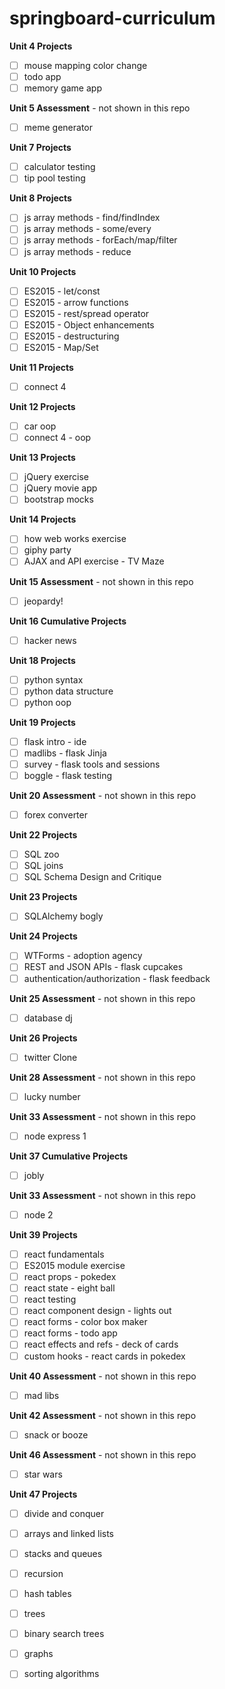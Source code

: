 # springboard-curriculum

**Unit 4 Projects**

- [ ] mouse mapping color change
- [ ] todo app
- [ ] memory game app

**Unit 5 Assessment** - not shown in this repo

- [ ] meme generator

**Unit 7 Projects**

- [ ] calculator testing
- [ ] tip pool testing

**Unit 8 Projects**

- [ ] js array methods - find/findIndex
- [ ] js array methods - some/every
- [ ] js array methods - forEach/map/filter
- [ ] js array methods - reduce

**Unit 10 Projects**

- [ ] ES2015 - let/const
- [ ] ES2015 - arrow functions
- [ ] ES2015 - rest/spread operator
- [ ] ES2015 - Object enhancements
- [ ] ES2015 - destructuring
- [ ] ES2015 - Map/Set

**Unit 11 Projects**

- [ ] connect 4

**Unit 12 Projects**

- [ ] car oop
- [ ] connect 4 - oop

**Unit 13 Projects**

- [ ] jQuery exercise
- [ ] jQuery movie app
- [ ] bootstrap mocks

**Unit 14 Projects**

- [ ] how web works exercise
- [ ] giphy party
- [ ] AJAX and API exercise - TV Maze

**Unit 15 Assessment** - not shown in this repo

- [ ] jeopardy!

**Unit 16 Cumulative Projects**

- [ ] hacker news

**Unit 18 Projects**

- [ ] python syntax
- [ ] python data structure
- [ ] python oop

**Unit 19 Projects**

- [ ] flask intro - ide
- [ ] madlibs - flask Jinja
- [ ] survey - flask tools and sessions
- [ ] boggle - flask testing

**Unit 20 Assessment** - not shown in this repo

- [ ] forex converter

**Unit 22 Projects**

- [ ] SQL zoo
- [ ] SQL joins
- [ ] SQL Schema Design and Critique

**Unit 23 Projects**

- [ ] SQLAlchemy bogly

**Unit 24 Projects**

- [ ] WTForms - adoption agency
- [ ] REST and JSON APIs - flask cupcakes
- [ ] authentication/authorization - flask feedback

**Unit 25 Assessment** - not shown in this repo

- [ ] database dj


**Unit 26 Projects**

- [ ] twitter Clone

**Unit 28 Assessment** - not shown in this repo

- [ ] lucky number

**Unit 33 Assessment** - not shown in this repo

- [ ] node express 1

**Unit 37 Cumulative Projects**

- [ ] jobly

**Unit 33 Assessment** - not shown in this repo

- [ ] node 2

**Unit 39 Projects**

- [ ] react fundamentals
- [ ] ES2015 module exercise
- [ ] react props - pokedex
- [ ] react state - eight ball
- [ ] react testing
- [ ] react component design - lights out
- [ ] react forms - color box maker
- [ ] react forms - todo app
- [ ] react effects and refs - deck of cards
- [ ] custom hooks - react cards in pokedex

**Unit 40 Assessment** - not shown in this repo

- [ ] mad libs

**Unit 42 Assessment** - not shown in this repo

- [ ] snack or booze

**Unit 46 Assessment** - not shown in this repo

- [ ] star wars

**Unit 47 Projects**

- [ ] divide and conquer
- [ ] arrays and linked lists
- [ ] stacks and queues
- [ ] recursion
- [ ] hash tables
- [ ] trees
- [ ] binary search trees
- [ ] graphs
- [ ] sorting algorithms


